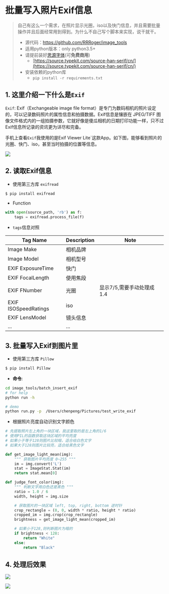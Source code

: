 # 批量写入照片Exif信息

> 自己有这么一个需求，在照片显示光圈，iso以及快门信息，并且需要批量操作并且后面经常用到得到。为什么不自己写个脚本来实现，说干就干。
>
> - 源代码：https://github.com/RRRoger/image_tools
>- 适用python版本：only python3.5+
> - 请提前装好[思源字体](https://source.typekit.com/source-han-serif/cn/)(可**免费商用**)
>    - [https://source.typekit.com/source-han-serif/cn/](https://source.typekit.com/source-han-serif/cn/)
> - 安装依赖的python库
>   - `pip install -r requirements.txt`

## 1. 这里介绍一下什么是`Exif`

`Exif`: Exif（Exchangeable image file format）是专门为数码相机的照片设定的，可以记录数码照片的属性信息和拍摄数据。Exif信息是镶嵌在 JPEG/TIFF 图像文件格式内的一组拍摄参数，它就好像是傻瓜相机的日期打印功能一样，只不过 Exif信息所记录的资讯更为详尽和完备。

手机上查看`Exif`我使用的是Exif Viewer Lite`这款App。如下图，能够看到照片的光圈、快门、iso，甚至当时拍摄的位置等信息。

![](https://cdn.jsdelivr.net/gh/RRRoger/image_tools@main/images/WechatIMG2063.jpeg)



## 2. 读取Exif信息

- 使用第三方库 `exifread`

```bash
$ pip install exifread
```

- Function

```python
with open(source_path, 'rb') as f:
    tags = exifread.process_file(f)
```

- `tags`信息对照

| Tag Name             | Description | Note                      |
| -------------------- | ----------- | ------------------------- |
| Image Make           | 相机品牌    |                           |
| Image Model          | 相机型号    |                           |
| EXIF ExposureTime    | 快门        |                           |
| EXIF FocalLength     | 使用焦段    |                           |
| EXIF FNumber         | 光圈        | 显示7/5,需要手动处理成1.4 |
| EXIF ISOSpeedRatings | iso         |                           |
| EXIF LensModel       | 镜头信息    |                           |
| ...                  | ...         |                           |

## 3. 批量写入Exif到图片里

- 使用第三方库 `Pillow`

```bash
$ pip install Pillow
```

- **命令**:


```bash
cd image_tools/batch_insert_exif
# for help
python run -h

# demo
python run.py -p  /Users/chenpeng/Pictures/test_write_exif
```

- 根据照片亮度自动识别文字颜色

```python
# 先提取照片左上角的一块区域，我这里取的是左上角的1/6
# 使用PIL的函数获取这块区域的平均亮度
# 如果小于等于128则图片比较暗，适合给白色文字
# 如果大于128则图片比较亮，适合给黑色文字

def get_image_light_mean(img):
    """ 获取图片平均亮度 0~255 """
    im = img.convert('L')
    stat = ImageStat.Stat(im)
    return stat.mean[0]

def judge_font_color(img):
    """ 判断文字用白色还是黑色 """
    ratio = 1.0 / 6
    width, height = img.size

    # 获取图片的一块区域 left, top, right, bottom 逆时针
    crop_rectangle = (0, 0, width * ratio, height * ratio)
    cropped_im = img.crop(crop_rectangle)
    brightness = get_image_light_mean(cropped_im)

    # 如果小于128,则判断图片为暗的
    if brightness < 128:
        return "White"
    else:
        return "Black"
```

## 4. 处理后效果

![](https://cdn.jsdelivr.net/gh/RRRoger/image_tools@main/images/after_exif_setting/DSC05247-21.JPG)

![](https://cdn.jsdelivr.net/gh/RRRoger/image_tools@main/images/after_exif_setting/IMG_9468.JPG)

